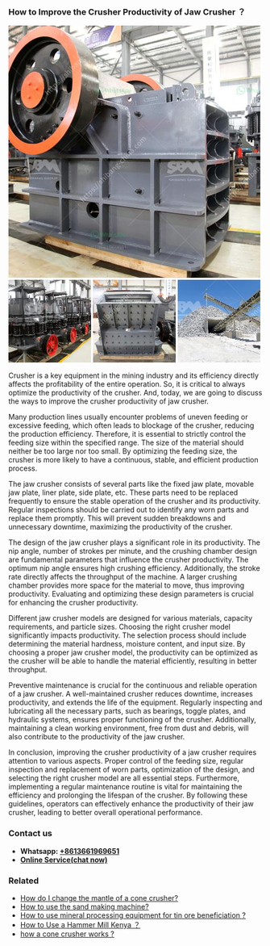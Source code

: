 <h3>How to Improve the Crusher Productivity of Jaw Crusher ？</h3><img src='1701745042.jpg' alt=''><p>Crusher is a key equipment in the mining industry and its efficiency directly affects the profitability of the entire operation. So, it is critical to always optimize the productivity of the crusher. And, today, we are going to discuss the ways to improve the crusher productivity of jaw crusher.</p><p>Many production lines usually encounter problems of uneven feeding or excessive feeding, which often leads to blockage of the crusher, reducing the production efficiency. Therefore, it is essential to strictly control the feeding size within the specified range. The size of the material should neither be too large nor too small. By optimizing the feeding size, the crusher is more likely to have a continuous, stable, and efficient production process.</p><p>The jaw crusher consists of several parts like the fixed jaw plate, movable jaw plate, liner plate, side plate, etc. These parts need to be replaced frequently to ensure the stable operation of the crusher and its productivity. Regular inspections should be carried out to identify any worn parts and replace them promptly. This will prevent sudden breakdowns and unnecessary downtime, maximizing the productivity of the crusher.</p><p>The design of the jaw crusher plays a significant role in its productivity. The nip angle, number of strokes per minute, and the crushing chamber design are fundamental parameters that influence the crusher productivity. The optimum nip angle ensures high crushing efficiency. Additionally, the stroke rate directly affects the throughput of the machine. A larger crushing chamber provides more space for the material to move, thus improving productivity. Evaluating and optimizing these design parameters is crucial for enhancing the crusher productivity.</p><p>Different jaw crusher models are designed for various materials, capacity requirements, and particle sizes. Choosing the right crusher model significantly impacts productivity. The selection process should include determining the material hardness, moisture content, and input size. By choosing a proper jaw crusher model, the productivity can be optimized as the crusher will be able to handle the material efficiently, resulting in better throughput.</p><p>Preventive maintenance is crucial for the continuous and reliable operation of a jaw crusher. A well-maintained crusher reduces downtime, increases productivity, and extends the life of the equipment. Regularly inspecting and lubricating all the necessary parts, such as bearings, toggle plates, and hydraulic systems, ensures proper functioning of the crusher. Additionally, maintaining a clean working environment, free from dust and debris, will also contribute to the productivity of the jaw crusher.</p><p>In conclusion, improving the crusher productivity of a jaw crusher requires attention to various aspects. Proper control of the feeding size, regular inspection and replacement of worn parts, optimization of the design, and selecting the right crusher model are all essential steps. Furthermore, implementing a regular maintenance routine is vital for maintaining the efficiency and prolonging the lifespan of the crusher. By following these guidelines, operators can effectively enhance the productivity of their jaw crusher, leading to better overall operational performance.</p><h3>Contact us</h3><ul><li><strong>Whatsapp:&nbsp;<a href="https://wa.me/8613661969651">+8613661969651</a></strong></li><li><a href="https://swt.shibang-china.com/?git&amp;zhl&amp;How to Improve the Crusher Productivity of Jaw Crusher ？"><strong>Online Service(chat now)</strong></a></li></ul><h3>Related</h3><ul><li><a href='How do I change the mantle of a cone crusher.md'>How do I change the mantle of a cone crusher?</a></li><li><a href='How to use the sand making machine.md'>How to use the sand making machine?</a></li><li><a href='How to use mineral processing equipment for tin ore beneficiation .md'>How to use mineral processing equipment for tin ore beneficiation ?</a></li><li><a href='How to Use a Hammer Mill Kenya ？.md'>How to Use a Hammer Mill Kenya ？</a></li><li><a href='how a cone crusher works .md'>how a cone crusher works ?</a></li></ul>